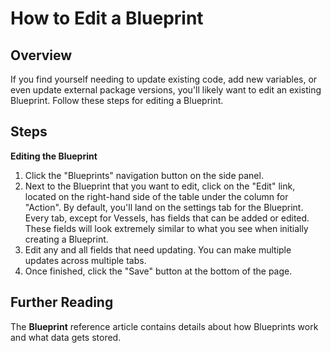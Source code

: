 # How to Edit a Blueprint

## Overview

If you find yourself needing to update existing code, add new variables, or even update external package versions, you'll likely want to edit an existing Blueprint. Follow these steps for editing a Blueprint.

## Steps

**Editing the Blueprint**

1. Click the "Blueprints" navigation button on the side panel.
2. Next to the Blueprint that you want to edit, click on the "Edit" link, located on the right-hand side of the table under the column for "Action".  By default, you'll land on the settings tab for the Blueprint. Every tab, except for Vessels, has fields that can be added or edited. These fields will look extremely similar to what you see when initially creating a Blueprint.
3. Edit any and all fields that need updating. You can make multiple updates across multiple tabs.
4. Once finished, click the "Save" button at the bottom of the page.

## Further Reading

The **Blueprint** reference article contains details about how Blueprints work and what data gets stored.

